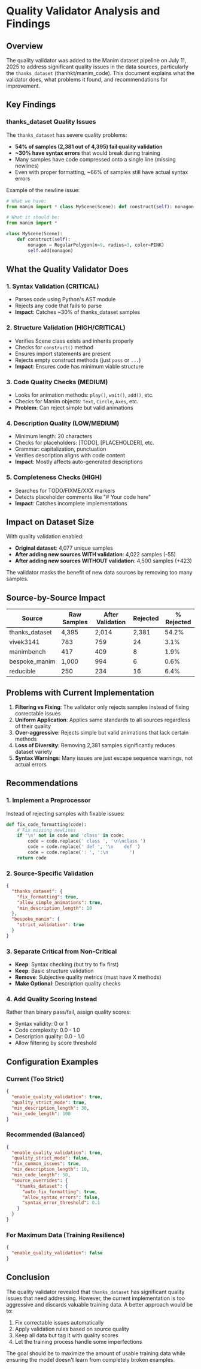 # Quality Validator Analysis and Findings

## Overview

The quality validator was added to the Manim dataset pipeline on July 11, 2025 to address significant quality issues in the data sources, particularly the `thanks_dataset` (thanhkt/manim_code). This document explains what the validator does, what problems it found, and recommendations for improvement.

## Key Findings

### thanks_dataset Quality Issues

The `thanks_dataset` has severe quality problems:
- **54% of samples (2,381 out of 4,395) fail quality validation**
- **~30% have syntax errors** that would break during training
- Many samples have code compressed onto a single line (missing newlines)
- Even with proper formatting, ~66% of samples still have actual syntax errors

Example of the newline issue:
```python
# What we have:
from manim import * class MyScene(Scene): def construct(self): nonagon = RegularPolygon(n=9, radius=3, color=PINK) self.add(nonagon)

# What it should be:
from manim import *

class MyScene(Scene):
    def construct(self):
        nonagon = RegularPolygon(n=9, radius=3, color=PINK)
        self.add(nonagon)
```

## What the Quality Validator Does

### 1. Syntax Validation (CRITICAL)
- Parses code using Python's AST module
- Rejects any code that fails to parse
- **Impact**: Catches ~30% of thanks_dataset samples

### 2. Structure Validation (HIGH/CRITICAL)
- Verifies Scene class exists and inherits properly
- Checks for `construct()` method
- Ensures import statements are present
- Rejects empty construct methods (just `pass` or `...`)
- **Impact**: Ensures code has minimum viable structure

### 3. Code Quality Checks (MEDIUM)
- Looks for animation methods: `play()`, `wait()`, `add()`, etc.
- Checks for Manim objects: `Text`, `Circle`, `Axes`, etc.
- **Problem**: Can reject simple but valid animations

### 4. Description Quality (LOW/MEDIUM)
- Minimum length: 20 characters
- Checks for placeholders: [TODO], [PLACEHOLDER], etc.
- Grammar: capitalization, punctuation
- Verifies description aligns with code content
- **Impact**: Mostly affects auto-generated descriptions

### 5. Completeness Checks (HIGH)
- Searches for TODO/FIXME/XXX markers
- Detects placeholder comments like "# Your code here"
- **Impact**: Catches incomplete implementations

## Impact on Dataset Size

With quality validation enabled:
- **Original dataset**: 4,077 unique samples
- **After adding new sources WITH validation**: 4,022 samples (-55)
- **After adding new sources WITHOUT validation**: 4,500 samples (+423)

The validator masks the benefit of new data sources by removing too many samples.

## Source-by-Source Impact

| Source | Raw Samples | After Validation | Rejected | % Rejected |
|--------|-------------|------------------|----------|------------|
| thanks_dataset | 4,395 | 2,014 | 2,381 | 54.2% |
| vivek3141 | 783 | 759 | 24 | 3.1% |
| manimbench | 417 | 409 | 8 | 1.9% |
| bespoke_manim | 1,000 | 994 | 6 | 0.6% |
| reducible | 250 | 234 | 16 | 6.4% |

## Problems with Current Implementation

1. **Filtering vs Fixing**: The validator only rejects samples instead of fixing correctable issues
2. **Uniform Application**: Applies same standards to all sources regardless of their quality
3. **Over-aggressive**: Rejects simple but valid animations that lack certain methods
4. **Loss of Diversity**: Removing 2,381 samples significantly reduces dataset variety
5. **Syntax Warnings**: Many issues are just escape sequence warnings, not actual errors

## Recommendations

### 1. Implement a Preprocessor
Instead of rejecting samples with fixable issues:
```python
def fix_code_formatting(code):
    # Fix missing newlines
    if '\n' not in code and 'class' in code:
        code = code.replace(' class ', '\n\nclass ')
        code = code.replace(' def ', '\n    def ')
        code = code.replace(': ', ':\n        ')
    return code
```

### 2. Source-Specific Validation
```json
{
  "thanks_dataset": {
    "fix_formatting": true,
    "allow_simple_animations": true,
    "min_description_length": 10
  },
  "bespoke_manim": {
    "strict_validation": true
  }
}
```

### 3. Separate Critical from Non-Critical
- **Keep**: Syntax checking (but try to fix first)
- **Keep**: Basic structure validation
- **Remove**: Subjective quality metrics (must have X methods)
- **Make Optional**: Description quality checks

### 4. Add Quality Scoring Instead
Rather than binary pass/fail, assign quality scores:
- Syntax validity: 0 or 1
- Code complexity: 0.0 - 1.0
- Description quality: 0.0 - 1.0
- Allow filtering by score threshold

## Configuration Examples

### Current (Too Strict)
```json
{
  "enable_quality_validation": true,
  "quality_strict_mode": true,
  "min_description_length": 30,
  "min_code_length": 100
}
```

### Recommended (Balanced)
```json
{
  "enable_quality_validation": true,
  "quality_strict_mode": false,
  "fix_common_issues": true,
  "min_description_length": 10,
  "min_code_length": 50,
  "source_overrides": {
    "thanks_dataset": {
      "auto_fix_formatting": true,
      "allow_syntax_errors": false,
      "syntax_error_threshold": 0.1
    }
  }
}
```

### For Maximum Data (Training Resilience)
```json
{
  "enable_quality_validation": false
}
```

## Conclusion

The quality validator revealed that `thanks_dataset` has significant quality issues that need addressing. However, the current implementation is too aggressive and discards valuable training data. A better approach would be to:

1. Fix correctable issues automatically
2. Apply validation rules based on source quality
3. Keep all data but tag it with quality scores
4. Let the training process handle some imperfections

The goal should be to maximize the amount of usable training data while ensuring the model doesn't learn from completely broken examples.